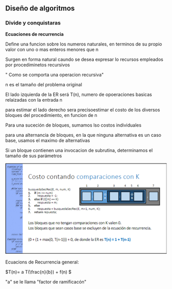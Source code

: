 ## Diseño de algoritmos

### Divide y conquistaras

__Ecuaciones de recurrencia__

Define una funcion sobre los numeros naturales, en terminos de su propio valor con uno o mas enteros menores que n

Surgen en forma natural caundo se desea expresar lo recursos empleados por procediminetos recursivos

" Como se comporta una operacion recursiva"

n es el tamaño del problema original

El lado izquierda de la ER será T(n), numero de opoeraciones basicas relaizadas con la entrada n

para estimar el lado derecho sera precisoestimar el costo de los diversos bloques del procedimiento, en funcion de n

Para una suceción de bloques, sumamos lso costos individuales

para una alternancia de bloques, en la que ninguna alternativa es un caso base, usamos el maximo de alternativas

Si un bloque contienen una invocacion de subrutina, determinamos el tamaño de sus parámetros

![](./Costo_en_k.png)


 Ecuacions de Recurrencia general:

 $T(n)= a T(\frac{n}{b}) + f(n) $

"a" se le llama "factor de ramificacón"

